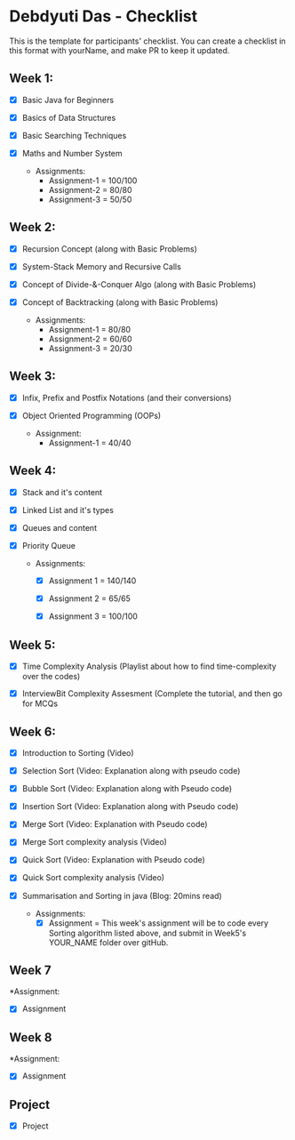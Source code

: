 # Debdyuti Das - Checklist
This is the template for participants' checklist. You can create a checklist in this format with yourName, and make PR to keep it updated.

## Week 1:

- [x] Basic Java for Beginners
- [x] Basics of Data Structures
- [x] Basic Searching Techniques
- [x] Maths and Number System

  * Assignments:
    - Assignment-1 = 100/100
    - Assignment-2 = 80/80
    - Assignment-3 = 50/50

 ## Week 2:
- [x] Recursion Concept (along with Basic Problems)
- [x] System-Stack Memory and Recursive Calls 
- [x] Concept of Divide-&-Conquer Algo (along with Basic Problems)
- [x] Concept of Backtracking (along with Basic Problems)

  * Assignments:
    - Assignment-1 = 80/80
    - Assignment-2 = 60/60
    - Assignment-3 = 20/30

## Week 3:
- [x] Infix, Prefix and Postfix Notations (and their conversions)
- [x] Object Oriented Programming (OOPs)

  * Assignment:
    - Assignment-1 = 40/40

## Week 4:

- [x] Stack and it's content
- [x] Linked List and it's types
- [x] Queues and content
- [x] Priority Queue

  * Assignments:
    - [x] Assignment 1 = 140/140
    - [x] Assignment 2 = 65/65
    - [x] Assignment 3 = 100/100
    

## Week 5:

- [x] Time Complexity Analysis (Playlist about how to find time-complexity over the codes)
- [x] InterviewBit Complexity Assesment (Complete the tutorial, and then go for MCQs


## Week 6:

- [x] Introduction to Sorting (Video)
- [x] Selection Sort (Video: Explanation along with pseudo code)
- [x] Bubble Sort (Video: Explanation along with Pseudo code)
- [x] Insertion Sort (Video: Explanation along with Pseudo code)
- [x] Merge Sort (Video: Explanation with Pseudo code)
- [x] Merge Sort complexity analysis (Video)
- [x] Quick Sort (Video: Explanation with Pseudo code)
- [x] Quick Sort complexity analysis (Video)
- [x] Summarisation and Sorting in java (Blog: 20mins read)

  * Assignments:
    - [x] Assignment = This week's assignment will be to code every Sorting algorithm listed above, and submit in Week5's YOUR_NAME folder over gitHub.
  
## Week 7
 *Assignment:
 
 - [x] Assignment
 
 
## Week 8
 *Assignment:
 
 - [x] Assignment
 
 ## Project
  - [x] Project
